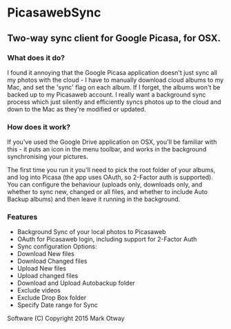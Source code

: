 # PicasawebSync
## Two-way sync client for Google Picasa, for OSX.

### What does it do?

I found it annoying that the Google Picasa application doesn't just sync all my photos with the cloud - I have to manually download cloud albums to my Mac, and set the 'sync' flag on each album. If I forget, the albums won't be backed up to my Picasaweb account. I really want a background sync process which just silently and efficiently syncs photos up to the cloud and down to the Mac as they're modified or updated.

### How does it work?

If you've used the Google Drive application on OSX, you'll be familiar with this - it puts an icon in the menu toolbar, and works in the background synchronising your pictures. 

The first time you run it you'll need to pick the root folder of your albums, and log into Picasa (the app uses OAuth, so 2-Factor auth is supported). You can configure the behaviour (uploads only, downloads only, and whether to sync new, changed or all files, and whether to include Auto Backup albums) and then leave it running in the background. 

### Features

- Background Sync of your local photos to Picasaweb
- OAuth for Picasaweb login, including support for 2-Factor Auth
- Sync configuration Options:
- Download New files
- Download Changed files
- Upload New files
- Upload changed files
- Download and Upload Autobackup folder
- Exclude videos
- Exclude Drop Box folder
- Specify Date range for Sync

Software (C) Copyright 2015 Mark Otway

